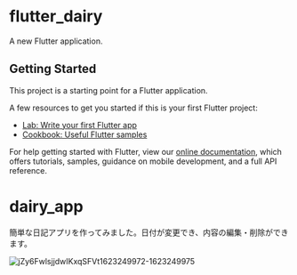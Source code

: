 # flutter_dairy

A new Flutter application.

## Getting Started

This project is a starting point for a Flutter application.

A few resources to get you started if this is your first Flutter project:

- [Lab: Write your first Flutter app](https://flutter.dev/docs/get-started/codelab)
- [Cookbook: Useful Flutter samples](https://flutter.dev/docs/cookbook)

For help getting started with Flutter, view our
[online documentation](https://flutter.dev/docs), which offers tutorials,
samples, guidance on mobile development, and a full API reference.
# dairy_app
簡単な日記アプリを作ってみました。日付が変更でき、内容の編集・削除ができます。

![jZy6FwlsjjdwIKxqSFVt1623249972-1623249975](https://user-images.githubusercontent.com/82754459/121377299-2f80d780-c97d-11eb-8d4d-ebc5e3a1fc29.gif)
